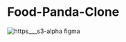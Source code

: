 # Food-Panda-Clone

![https___s3-alpha figma](https://github.com/xeron56/Food-Panda-Clone/assets/11449967/6de702f4-d6cf-4cfb-9624-acf2676f96e9)
